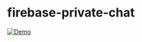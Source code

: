 # firebase-private-chat
[![Demo](https://img.youtube.com/vi/NvrKkBluCdY/0.jpg)](https://www.youtube.com/watch?v=NvrKkBluCdY)

